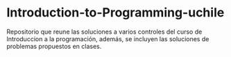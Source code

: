 # Introduction-to-Programming-uchile
Repositorio que reune las soluciones a varios controles del curso de Introduccion a la programación, además, se incluyen las soluciones de problemas propuestos en clases.
